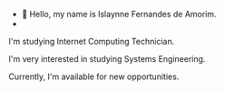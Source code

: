 - 👋 Hello, my name is Islaynne Fernandes de Amorim.
- 
I'm studying Internet Computing Technician.

I'm very interested in studying Systems Engineering.

Currently, I'm available for new opportunities.

<!---
IslaynneFernandess/IslaynneFernandess is a ✨ special ✨ repository because its `README.md` (this file) appears on your GitHub profile.
You can click the Preview link to take a look at your changes.
--->
